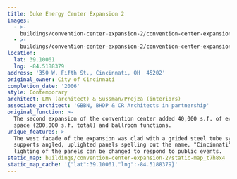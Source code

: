 ```yaml
---
title: Duke Energy Center Expansion 2
images:
  - >-
    buildings/convention-center-expansion-2/convention-center-expansion-2-0_nwkmef
  - >-
    buildings/convention-center-expansion-2/convention-center-expansion-2-1_gare4j
location:
  lat: 39.10061
  lng: -84.5188379
address: '350 W. Fifth St., Cincinnati, OH  45202'
original_owner: City of Cincinnati
completion_date: '2006'
style: Contemporary
architect: LMN (architect) & Sussman/Prejza (interiors)
associate_architect: 'GBBN, BHDP & CR Architects in partnership'
original_function: >-
  The second expansion of the convention center added 40,000 s.f. of exhibit
  space (200,000 s.f. total) and ballroom functions.
unique_features: >-
  The west facade of the expansion was clad with a grided steel tube system that
  supports angled, uplighted panels spelling out the name, "Cincinnati".  The
  lighting of the panels can be changed to respond to public events.
static_map: buildings/convention-center-expansion-2/static-map_t7h8x4
static_map_cache: '{"lat":39.10061,"lng":-84.5188379}'
---
```

